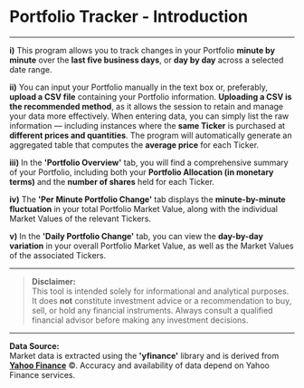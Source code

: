 # Portfolio Tracker - Introduction

---

**i)** This program allows you to track changes in your Portfolio **minute by minute** over the **last five business days**, or **day by day** across a selected date range.

**ii)** You can input your Portfolio manually in the text box or, preferably, **upload a CSV file** containing your Portfolio information. **Uploading a CSV is the recommended method**, as it allows the session to retain and manage your data more effectively. When entering data, you can simply list the raw information — including instances where the **same Ticker** is purchased at **different prices and quantities**. The program will automatically generate an aggregated table that computes the **average price** for each Ticker.

**iii)** In the **'Portfolio Overview'** tab, you will find a comprehensive summary of your Portfolio, including both your **Portfolio Allocation (in monetary terms)** and the **number of shares** held for each Ticker.

**iv)** The **'Per Minute Portfolio Change'** tab displays the **minute-by-minute fluctuation** in your total Portfolio Market Value, along with the individual Market Values of the relevant Tickers.

**v)** In the **'Daily Portfolio Change'** tab, you can view the **day-by-day variation** in your overall Portfolio Market Value, as well as the Market Values of the associated Tickers.

---

> **Disclaimer:**  
> This tool is intended solely for informational and analytical purposes. It does **not** constitute investment advice or a recommendation to buy, sell, or hold any financial instruments. Always consult a qualified financial advisor before making any investment decisions.

---


**Data Source:**  
Market data is extracted using the **'yfinance'** library and is derived from **[Yahoo Finance](https://finance.yahoo.com)** ©. Accuracy and availability of data depend on Yahoo Finance services.